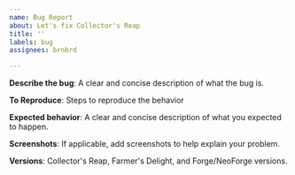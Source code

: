 ```yaml
---
name: Bug Report
about: Let's fix Collector's Reap
title: ''
labels: bug
assignees: brnbrd

---
```


**Describe the bug**: A clear and concise description of what the bug is.

**To Reproduce**: Steps to reproduce the behavior

**Expected behavior**: A clear and concise description of what you expected to happen.

**Screenshots**: If applicable, add screenshots to help explain your problem.

**Versions**: Collector's Reap, Farmer's Delight, and Forge/NeoForge versions.
